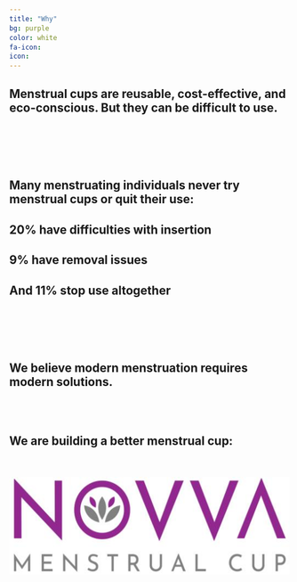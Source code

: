 ```yaml
---
title: "Why"
bg: purple
color: white
fa-icon:
icon:
---
```


## Menstrual cups are reusable, cost-effective, and eco-conscious. But they can be difficult to use.
<br/><br/>
<br/><br/>

## Many menstruating individuals never try menstrual cups or quit their use:
## 20% have difficulties with insertion
## 9% have removal issues
## And 11% stop use altogether
<br/><br/>
<br/><br/>

## We believe modern menstruation requires modern solutions.
<br/><br/>

## We are building a better menstrual cup:
<br/><br/>
<img src="img/NovvaMentsrualCupTextLogo.jpg" alt="Novva Menstrual Cup Logo"/>
<br/><br/>
  
  
